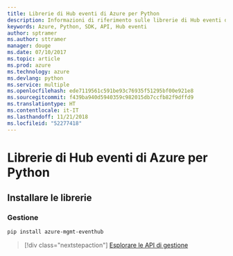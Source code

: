 ```yaml
---
title: Librerie di Hub eventi di Azure per Python
description: Informazioni di riferimento sulle librerie di Hub eventi di Azure per Python
keywords: Azure, Python, SDK, API, Hub eventi
author: sptramer
ms.author: sttramer
manager: douge
ms.date: 07/10/2017
ms.topic: article
ms.prod: azure
ms.technology: azure
ms.devlang: python
ms.service: multiple
ms.openlocfilehash: ede7119561c591be93c76935f51295bf00e921e8
ms.sourcegitcommit: f439ba940d5940359c982015db7ccfb82f9dffd9
ms.translationtype: HT
ms.contentlocale: it-IT
ms.lasthandoff: 11/21/2018
ms.locfileid: "52277418"
---
```

# <a name="azure-event-hubs-libraries-for-python"></a>Librerie di Hub eventi di Azure per Python

## <a name="install-the-libraries"></a>Installare le librerie


### <a name="management"></a>Gestione

```bash
pip install azure-mgmt-eventhub
```
> [!div class="nextstepaction"]
> [Esplorare le API di gestione](/python/api/overview/azure/eventhub/management)